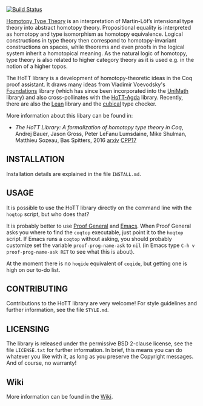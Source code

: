 [![Build Status](https://api.travis-ci.org/HoTT/HoTT.png?branch=master)](https://travis-ci.org/HoTT/HoTT)

[Homotopy Type Theory](http://homotopytypetheory.org/) is an interpretation of
Martin-Löf’s intensional type theory into abstract homotopy theory. Propositional equality
is interpreted as homotopy and type isomorphism as homotopy equivalence. Logical
constructions in type theory then correspond to homotopy-invariant constructions on
spaces, while theorems and even proofs in the logical system inherit a homotopical
meaning. As the natural logic of homotopy, type theory is also related to higher category
theory as it is used e.g. in the notion of a higher topos.

The HoTT library is a development of homotopy-theoretic ideas in the Coq proof assistant.
It draws many ideas from Vladimir Voevodsky's
[Foundations](https://github.com/vladimirias/Foundations) library (which has since been
incorporated into the [UniMath](https://github.com/UniMath/UniMath) library) and also
cross-pollinates with the [HoTT-Agda](https://github.com/HoTT/HoTT-Agda) library.
Recently, there are also the [Lean](https://github.com/leanprover/lean/blob/master/hott/hott.md) library and the [cubical](https://github.com/mortberg/cubicaltt) type checker.

More information about this libary can be found in:
* _The HoTT Library: A formalization of homotopy type theory in Coq_, 
Andrej Bauer, Jason Gross, Peter LeFanu Lumsdaine, Mike Shulman, Matthieu Sozeau, Bas Spitters, 2016 [arxiv](https://arxiv.org/abs/1610.04591) [CPP17](http://cpp2017.mpi-sws.org/)

## INSTALLATION

Installation details are explained in the file `INSTALL.md`. 

## USAGE

It is possible to use the HoTT library directly on the command line with the `hoqtop`
script, but who does that?

It is probably better to use [Proof General](http://proofgeneral.inf.ed.ac.uk) and
[Emacs](http://www.gnu.org/software/emacs/). When Proof General asks you where to find the
`coqtop` executable, just point it to the `hoqtop` script. If Emacs runs a `coqtop`
without asking, you should probably customize set the variable `proof-prog-name-ask` to
`nil` (in Emacs type `C-h v proof-prog-name-ask RET` to see what this is about).

At the moment there is no `hoqide` equivalent of `coqide`, but getting one is high on our
to-do list.

## CONTRIBUTING

Contributions to the HoTT library are very welcome!  For style
guidelines and further information, see the file `STYLE.md`.

## LICENSING

The library is released under the permissive BSD 2-clause license, see the file
`LICENSE.txt` for further information. In brief, this means you can do whatever you like
with it, as long as you preserve the Copyright messages. And of course, no warranty!

## Wiki

More information can be found in the [Wiki](https://github.com/HoTT/HoTT/wiki).
